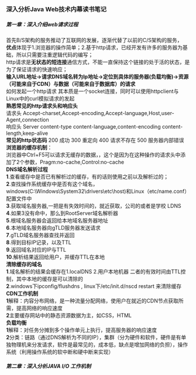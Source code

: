 ### 深入分析Java Web技术内幕读书笔记

##### 第一章：深入介绍web请求过程

首先B/S架构的服务推动了互联网的发展，逐渐代替了以前的C/S架构的服务，<br>
**优点**体现于1.浏览器的操作简单；2.基于http请求，已经开发有许多的服务器为基础，所以只需要注重逻辑代码的编写；<br>
http请求是**无状态的短连接**通信方式，不能一直保持这个链接的处于活的状态，是为了保证请求的快速响应；<br>
**输入URL地址->请求DNS域名转为Ip地址->定位到具体的服务器(负载均衡)->资源（可能来自于CDN）与数据（可能来自于数据库）的请求**<br>
如何发起一个http请求 其本质是一个socket连接，同时可以使用httpclient与Linux中的curl模拟请求的发起<br>
**熟悉常见的http请求头和响应头**<br>
请求头  Accept-charset,Accept-encoding,Accept-language,Host,user-Agent,connection<br>
响应头  Server content-type  content-language,content-encoding content-length,keep-alive<br>
**常见的http状态码**    200 成功 300 重定向  400 请求不存在 500 服务器内部错误<br>
**浏览器的缓存机制**：<br>
  浏览器中Ctrl+F5可以请求无缓存的数据，，这个是因为在这种操作的请求头中添加了2个参数，Pragm:no-cache,Control:no-cache<br>
**DNS域名解析过程**<br>
**1**.查看缓存中是否已有解析过的缓存，有的话则使用之前以及解析过的；<br>
**2**.查找操作系统缓存中是否有这个域名，windows(C:\Windows\System32\drivers\etc\host)和Linux（etc/name.conf）配置文件中<br>
**3**.获取域名服务器,一把是有失效时间的，就近获取，公司的或者是学校 LDNS<br>
**4**.如果3没有命中，那么到RootServer域名解析器<br>
**5**.根域名服务器会返回给本地域名服务器地址<br>
**6**.本地域名服务器向gTLD服务器发送请求<br>
**7**.gTLD域名服务器查找并返回<br>
**8**.得到目标IP记录，以及TTL<br>
**9**.返回域名对应的IP与TTL<br>
**10**.解析结果返回给用户，并缓存TTL在本地<br>
**清除缓存的域名**<br>
**1**.域名解析的结果会缓存在1.localDNS 2.用户本地机器 二者的有效时间由TTL控制，其中本地的缓存是可以清除的<br>
**2**.windows下ipconfig/flushdns , linux下/etc/init.d/nscd restart  来清除缓存<br>
**CDN工作机制**<br>
**1**解释：内容分布网络，是一种流量分配网络，使用户在就近的CDN节点获取所需，提高网络的响应速度<br>
**2**主要缓存网站中的静态资源数据为主，如CSS，HTML<br>
**负载均衡**<br/>
**1**解释：对任务分摊到多个操作单元上执行，提高服务器的响应速度<br>
**2**分类：链路（通过DNS解析为不同的IP），集群（分为硬件和软件，硬件是有单独物理机来分发请求，软件是最常见的，成本低，缺点是增加网络的负担），操作系统（利用操作系统的软中断和硬中断来实现）

##### 第二章：深入分析JAVA I/O 工作机制